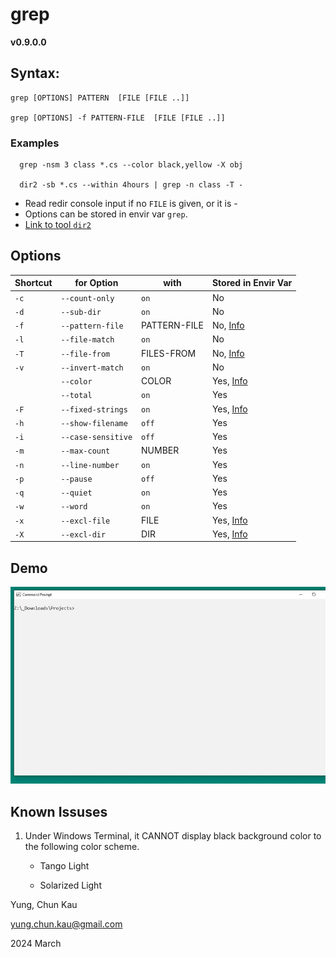 # grep
**v0.9.0.0**

## Syntax:
```
grep [OPTIONS] PATTERN  [FILE [FILE ..]]

grep [OPTIONS] -f PATTERN-FILE  [FILE [FILE ..]]
```

### Examples
```
  grep -nsm 3 class *.cs --color black,yellow -X obj

  dir2 -sb *.cs --within 4hours | grep -n class -T -
```

* Read redir console input if no ```FILE``` is given, or it is -
* Options can be stored in envir var ```grep```.
* [Link to tool ```dir2```](https://www.nuget.org/packages/dir2)

## Options
| Shortcut | for Option             | with         | Stored in Envir Var
| -------- | ----------             | ----         | -------------------
| ```-c``` | ```--count-only```     | ```on```     | No
| ```-d``` | ```--sub-dir```        | ```on```     | No
| ```-f``` | ```--pattern-file```   | PATTERN-FILE | No, [Info](https://github.com/ck-yung/grep/blob/master/docs//info-pattern.md)
| ```-l``` | ```--file-match```     | ```on```     | No
| ```-T``` | ```--file-from```      | FILES-FROM   | No, [Info](https://github.com/ck-yung/grep/blob/master/docs//info-files-from.md)
| ```-v``` | ```--invert-match```   | ```on```     | No
|          | ```--color```          | COLOR        | Yes, [Info](https://github.com/ck-yung/grep/blob/master/docs//info-color.md)
|          | ```--total```          | ```on```     | Yes
| ```-F``` | ```--fixed-strings```  | ```on```     | Yes, [Info](https://github.com/ck-yung/grep/blob/master/docs/info-pattern.md)
| ```-h``` | ```--show-filename```  | ```off```    | Yes
| ```-i``` | ```--case-sensitive``` | ```off```    | Yes
| ```-m``` | ```--max-count```      | NUMBER       | Yes
| ```-n``` | ```--line-number```    | ```on```     | Yes
| ```-p``` | ```--pause```          | ```off```    | Yes
| ```-q``` | ```--quiet```          | ```on```     | Yes
| ```-w``` | ```--word```           | ```on```     | Yes
| ```-x``` | ```--excl-file```      | FILE         | Yes, [Info](https://github.com/ck-yung/grep/blob/master/docs/info-excl.md)
| ```-X``` | ```--excl-dir```       | DIR          | Yes, [Info](https://github.com/ck-yung/grep/blob/master/docs/info-excl.md)




## Demo

![Color Feature](https://raw.githubusercontent.com/ck-yung/grep/master/images/help.gif)

## Known Issuses

1. Under Windows Terminal, it CANNOT display black background color to the following color scheme.

    * Tango Light

    * Solarized Light

Yung, Chun Kau

<yung.chun.kau@gmail.com>

2024 March

